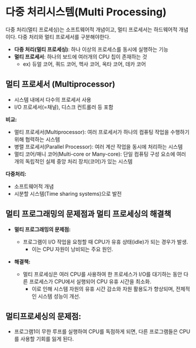 # 다중 처리시스템(Multi Processing)

다중 처리(멀티 프로세싱)는 소프트웨어적 개념이고, 멀티 프로세서는 하드웨어적 개념이다.
다중 처리와 멀티 프로세서를 구분해야한다.
- **다중 처리(멀티 프로세싱)**: 하나 이상의 프로세스를 동시에 실행하는 기능
- **멀티 프로세서**: 하나의 보드에 여러개의 CPU 칩이 존재하는 것
    - ex) 듀얼 코어, 쿼드 코어, 헥사 코어, 옥타 코어, 데카 코어

## 멀티 프로세서 (Multiprocessor)
- 시스템 내에서 다수의 프로세서 사용
- I/O 프로세서(=채널), 디스크 컨트롤러 등 포함

**비교:**
- 멀티 프로세서(Multiprocessor): 여러 프로세서가 하나의 컴퓨팅 작업을 수행하기 위해 협력하는 시스템
- 병렬 프로세서(Parallel Processor): 여러 계산 작업을 동시에 처리하는 시스템
- 멀티 코어/매니 코어(Multi-core or Many-core): 단일 컴퓨팅 구성 요소에 여러 개의 독립적인 실제 중앙 처리 장치(코어)가 있는 시스템

**다중처리:**
- 소프트웨어적 개념
- 시분할 시스템(Time sharing systems)으로 발전


## 멀티 프로그래밍의 문제점과 멀티 프로세싱의 해결책

- **멀티 프로그래밍의 문제점:**
    - 프로그램이 I/O 작업을 요청할 때 CPU가 유휴 상태(idle)가 되는 경우가 발생.
        - 이는 CPU 자원이 낭비되는 주요 원인.

- **해결책:**
    - 멀티 프로세싱은 여러 CPU를 사용하여 한 프로세스가 I/O를 대기하는 동안 다른 프로세스가 CPU에서 실행되어 CPU 유휴 시간을 최소화.
        - 이로 인해 시스템 자원의 유휴 시간 감소와 자원 활용도가 향상되며, 전체적인 시스템 성능이 개선.

## 멀티프로세싱의 문제점:
- 프로그램1이 무한 루프를 실행하여 CPU를 독점하게 되면, 다른 프로그램들은 CPU를 사용할 기회를 잃게 된다.

